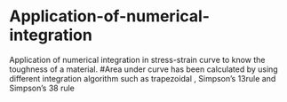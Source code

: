 # Application-of-numerical-integration
Application of numerical integration in stress-strain curve to know the  toughness of a material.
#Area under curve  has been calculated  by using different integration algorithm
such as trapezoidal , Simpson’s 13rule and Simpson’s 38 rule

